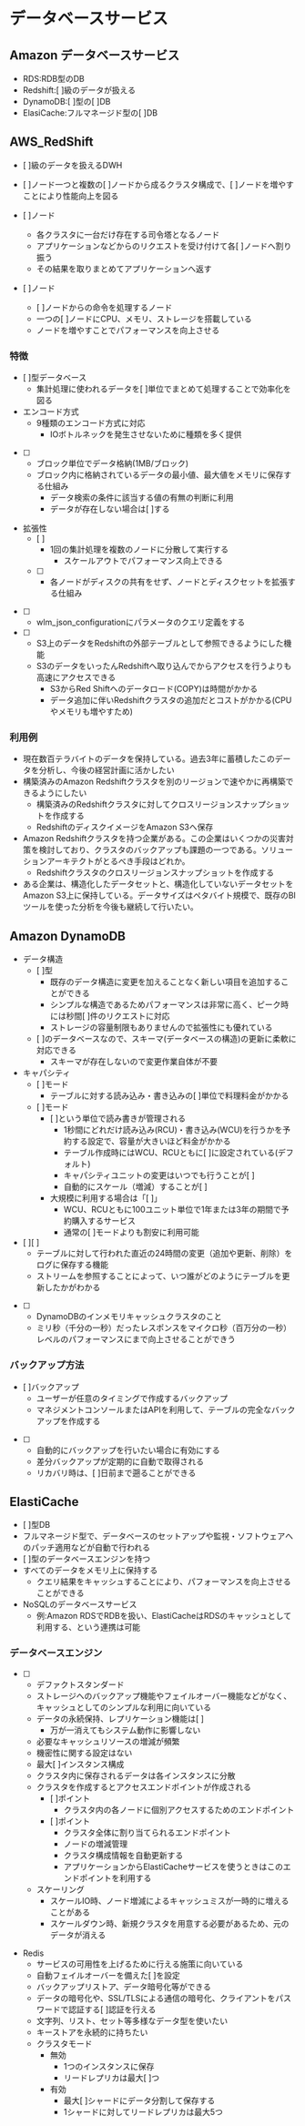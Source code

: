 # データベースサービス

## Amazon データベースサービス

- RDS:RDB型のDB
- Redshift:[     ]級のデータが扱える
- DynamoDB:[     ]型の[     ]DB
- ElasiCache:フルマネージド型の[     ]DB

## AWS_RedShift

- [     ]級のデータを扱えるDWH
- [     ]ノード一つと複数の[     ]ノードから成るクラスタ構成で、[     ]ノードを増やすことにより性能向上を図る

- [     ]ノード
  - 各クラスタに一台だけ存在する司令塔となるノード
  - アプリケーションなどからのリクエストを受け付けて各[     ]ノードへ割り振う
  - その結果を取りまとめてアプリケーションへ返す
- [     ]ノード
  - [     ]ノードからの命令を処理するノード
  - 一つの[     ]ノードにCPU、メモリ、ストレージを搭載している
  - ノードを増やすことでパフォーマンスを向上させる

### 特徴

- [     ]型データベース
  - 集計処理に使われるデータを[     ]単位でまとめて処理することで効率化を図る
- エンコード方式
  - 9種類のエンコード方式に対応
    - IOボトルネックを発生させないために種類を多く提供
- [     ]
  - ブロック単位でデータ格納(1MB/ブロック)
  - ブロック内に格納されているデータの最小値、最大値をメモリに保存する仕組み
    - データ検索の条件に該当する値の有無の判断に利用
    - データが存在しない場合は[     ]する
- 拡張性
  - [     ]
    - 1回の集計処理を複数のノードに分散して実行する
      - スケールアウトでパフォーマンス向上できる
  - [     ]
    - 各ノードがディスクの共有をせず、ノードとディスクセットを拡張する仕組み
- [     ]
  - wlm_json_configurationにパラメータのクエリ定義をする
- [     ]
  - S3上のデータをRedshiftの外部テーブルとして参照できるようにした機能
  - S3のデータをいったんRedshiftへ取り込んでからアクセスを行うよりも高速にアクセスできる
    - S3からRed Shiftへのデータロード(COPY)は時間がかかる
    - データ追加に伴いRedshiftクラスタの追加だとコストがかかる(CPUやメモリも増やすため)

### 利用例

- 現在数百テラバイトのデータを保持している。過去3年に蓄積したこのデータを分析し、今後の経営計画に活かしたい
- 構築済みのAmazon Redshiftクラスタを別のリージョンで速やかに再構築できるようにしたい
  - 構築済みのRedshiftクラスタに対してクロスリージョンスナップショットを作成する
  - RedshiftのディスクイメージをAmazon S3へ保存
- Amazon Redshiftクラスタを持つ企業がある。この企業はいくつかの災害対策を検討しており、クラスタのバックアップも課題の一つである。ソリューションアーキテクトがとるべき手段はどれか。
  - Redshiftクラスタのクロスリージョンスナップショットを作成する
- ある企業は、構造化したデータセットと、構造化していないデータセットをAmazon S3上に保持している。データサイズはペタバイト規模で、既存のBIツールを使った分析を今後も継続して行いたい。

## Amazon DynamoDB

- データ構造
  - [     ]型
    - 既存のデータ構造に変更を加えることなく新しい項目を追加することができる
    - シンプルな構造であるためパフォーマンスは非常に高く、ピーク時には秒間[     ]件のリクエストに対応
    - ストレージの容量制限もありませんので拡張性にも優れている
  - [     ]のデータベースなので、スキーマ(データベースの構造)の更新に柔軟に対応できる
    - スキーマが存在しないので変更作業自体が不要
- キャパシティ
  - [     ]モード
    - テーブルに対する読み込み・書き込みの[     ]単位で料理料金がかかる
  - [     ]モード
    - [     ]という単位で読み書きが管理される
      - 1秒間にどれだけ読み込み(RCU)・書き込み(WCU)を行うかを予約する設定で、容量が大きいほど料金がかかる
      - テーブル作成時にはWCU、RCUともに[     ]に設定されている(デフォルト)
      - キャパシティユニットの変更はいつでも行うことが[     ]
      - 自動的にスケール（増減）することが[     ]
    - 大規模に利用する場合は「[     ]」
      - WCU、RCUともに100ユニット単位で1年または3年の期間で予約購入するサービス
      - 通常の[     ]モードよりも割安に利用可能
- [     ][     ]
  - テーブルに対して行われた直近の24時間の変更（追加や更新、削除）をログに保存する機能
  - ストリームを参照することによって、いつ誰がどのようにテーブルを更新したかがわかる
- [     ]
  - DynamoDBのインメモリキャッシュクラスタのこと
  - ミリ秒（千分の一秒）だったレスポンスをマイクロ秒（百万分の一秒）レベルのパフォーマンスにまで向上させることができう

### バックアップ方法

- [     ]バックアップ
  - ユーザーが任意のタイミングで作成するバックアップ
  - マネジメントコンソールまたはAPIを利用して、テーブルの完全なバックアップを作成する
- [     ]
  - 自動的にバックアップを行いたい場合に有効にする
  - 差分バックアップが定期的に自動で取得される
  - リカバリ時は、[     ]日前まで遡ることができる

## ElastiCache

- [     ]型DB
- フルマネージド型で、データベースのセットアップや監視・ソフトウェアへのパッチ適用などが自動で行われる
- [     ]型のデータベースエンジンを持つ
- すべてのデータをメモリ上に保持する
  - クエリ結果をキャッシュすることにより、パフォーマンスを向上させることができる
- NoSQLのデータベースサービス
  - 例:Amazon RDSでRDBを扱い、ElastiCacheはRDSのキャッシュとして利用する、という連携は可能

### データベースエンジン

- [     ]
  - デファクトスタンダード
  - ストレージへのバックアップ機能やフェイルオーバー機能などがなく、キャッシュとしてのシンプルな利用に向いている
  - データの永続保持、レプリケーション機能は[     ]
    - 万が一消えてもシステム動作に影響しない
  - 必要なキャッシュリソースの増減が頻繁
  - 機密性に関する設定はない
  - 最大[     ]インスタンス構成
  - クラスタ内に保存されるデータは各インスタンスに分散
  - クラスタを作成するとアクセスエンドポイントが作成される
    - [     ]ポイント
      - クラスタ内の各ノードに個別アクセスするためのエンドポイント
    - [     ]ポイント
      - クラスタ全体に割り当てられるエンドポイント
      - ノードの増減管理
      - クラスタ構成情報を自動更新する
      - アプリケーションからElastiCacheサービスを使うときはこのエンドポイントを利用する
  - スケーリング
    - スケールIO時、ノード増減によるキャッシュミスが一時的に増えることがある
    - スケールダウン時、新規クラスタを用意する必要があるため、元のデータが消える
- Redis
  - サービスの可用性を上げるために行える施策に向いている
  - 自動フェイルオーバーを備えた[     ]を設定
  - バックアップリストア、データ暗号化等ができる
  - データの暗号化や、SSL/TLSによる通信の暗号化、クライアントをパスワードで認証する[     ]認証を行える
  - 文字列、リスト、セット等多様なデータ型を使いたい
  - キーストアを永続的に持ちたい
  - クラスタモード
    - 無効
      - 1つのインスタンスに保存
      - リードレプリカは最大[     ]つ
    - 有効
      - 最大[     ]シャードにデータ分割して保存する
      - 1シャードに対してリードレプリカは最大5つ

